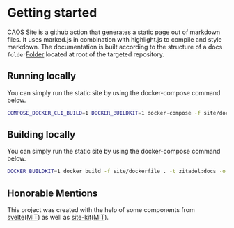 # Getting started

CAOS Site is a github action that generates a static page out of markdown files. It uses marked.js in combination with highlight.js to compile and style markdown.
The documentation is built according to the structure of a docs `folder`[Folder](https://github.com/caos/site/tree/master/site/docs) located at root of the targeted repository.

## Running locally

You can simply run the static site by using the docker-compose command below.

```Bash
COMPOSE_DOCKER_CLI_BUILD=1 DOCKER_BUILDKIT=1 docker-compose -f site/docker-compose.yml up --build
```

## Building locally

You can simply run the static site by using the docker-compose command below.

```Bash
DOCKER_BUILDKIT=1 docker build -f site/dockerfile . -t zitadel:docs -o docs
```

## Honorable Mentions

This project was created with the help of some components from [svelte](https://github.com/sveltejs/svelte)([MIT](https://github.com/sveltejs/svelte/blob/master/LICENSE)) as well as [site-kit](https://github.com/sveltejs/site-kit)([MIT](https://github.com/sveltejs/site-kit/blob/master/LICENSE)).
